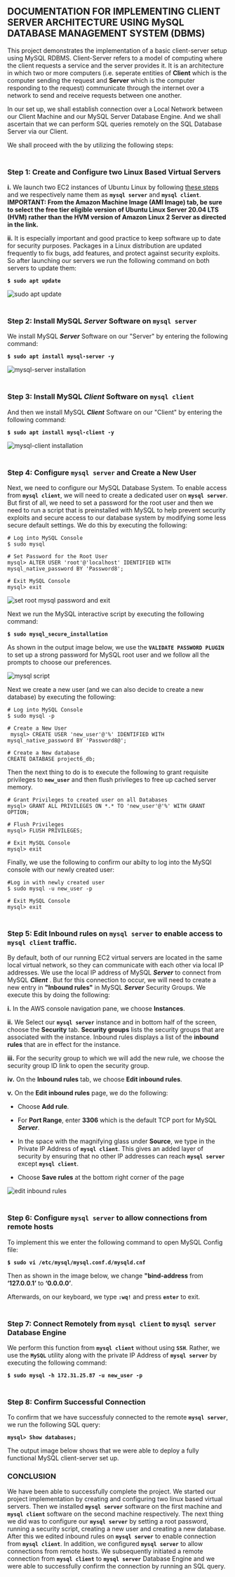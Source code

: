 ## DOCUMENTATION FOR IMPLEMENTING CLIENT SERVER ARCHITECTURE USING MySQL DATABASE MANAGEMENT SYSTEM (DBMS)

This project demonstrates the implementation of a basic client-server setup using MySQL RDBMS. Client-Server refers to a model of computing where the client requests a service and the server provides it. It is an architecture in which two or more computers (i.e. seperate entities of **Client** which is the computer sending the request and **Server** which is the computer responding to the request) communicate through the internet over a network to send and receive requests between one another. 

In our set up, we shall establish connection over a Local Network between our Client Machine and our MySQL Server Database Engine. And we shall ascertain that we can perform SQL queries remotely on the SQL Database Server via our Client.

We shall proceed with the by utilizing the following steps:


### <br>Step 1: Create and Configure two Linux Based Virtual Servers<br/>

**i.** We launch two EC2 instances of Ubuntu Linux by following [these steps](https://docs.aws.amazon.com/AWSEC2/latest/UserGuide/EC2_GetStarted.html#ec2-launch-instance) and we respectively name them as **`mysql server`** and **`mysql client`**.  __IMPORTANT: From the Amazon Machine Image (AMI Image) tab, be sure to select the free tier eligible version of Ubuntu Linux Server 20.04 LTS (HVM) rather than the HVM version of Amazon Linux 2 Server as directed in the link.__

**ii.** It is especially important and good practice to keep software up to date for security purposes. Packages in a Linux distribution are updated frequently to fix bugs, add features, and protect against security exploits. So after launching our servers we run the following command on both servers to update them:

**`$ sudo apt update`**

![sudo apt update](https://github.com/QBDev0ps/DevOps-Cloud-projects/assets/140855364/041248b2-4d11-482b-814f-26d31fcac19b)


### <br>Step 2: Install MySQL *Server* Software on **`mysql server`** <br/>

 We install MySQL _**Server**_ Software on our "Server" by entering the following command:

**`$ sudo apt install mysql-server -y`**

![mysql-server installation](https://github.com/QBDev0ps/DevOps-Cloud-projects/assets/140855364/21156ca6-0d05-4df8-82c2-6cde82ccf4dc)


### <br>Step 3: Install MySQL *Client* Software on **`mysql client`** <br/>

And then we install MySQL _**Client**_ Software on our "Client" by entering the following command:

**`$ sudo apt install mysql-client -y`**

![mysql-client installation](https://github.com/QBDev0ps/DevOps-Cloud-projects/assets/140855364/072942eb-73e3-4575-8a2a-8d065e2d4ec5)



### <br>Step 4: Configure **`mysql server`** and Create a New User<br/>

Next, we need to configure our MySQL Database System. To enable access from **`mysql client`**, we will need to create a dedicated user on **`mysql server`**. But first of all, we need to set a password for the root user and then we need to run a script that is preinstalled with MySQL to help prevent security exploits and secure access to our database system by modifying some less secure default settings. We do this by executing the following:

```
# Log into MySQL Console
$ sudo mysql

# Set Password for the Root User
mysql> ALTER USER 'root'@'localhost' IDENTIFIED WITH mysql_native_password BY 'Password8';

# Exit MySQL Console
mysql> exit
```

![set root mysql password and exit](https://github.com/QBDev0ps/DevOps-Cloud-projects/assets/140855364/3a5af8c1-32b6-42b9-9517-838f0b109d25)

Next we run the MySQL interactive script by executing the following command:

**`$ sudo mysql_secure_installation`**

As shown in the output image below, we use the **`VALIDATE PASSWORD PLUGIN`** to set up a strong password for MySQL root user and we follow all the prompts to choose our preferences.

![mysql script](https://github.com/QBDev0ps/DevOps-Cloud-projects/assets/140855364/0890ddb7-fbbc-4871-8786-bdf50d81e61e)

Next we create a new user (and we can also decide to create a new database) by executing the following:

```
# Log into MySQL Console
$ sudo mysql -p

# Create a New User
 mysql> CREATE USER 'new_user'@'%' IDENTIFIED WITH mysql_native_password BY 'Password8@';

# Create a New database
CREATE DATABASE project6_db;
```

Then the next thing to do is to execute the following to grant requisite privileges to **`new_user`** and then flush privileges to free up cached server memory.

```
# Grant Privileges to created user on all Databases
mysql> GRANT ALL PRIVILEGES ON *.* TO 'new_user'@'%' WITH GRANT OPTION;

# Flush Privileges
mysql> FLUSH PRIVILEGES;

# Exit MySQL Console
mysql> exit
```

Finally, we use the following to confirm our abilty to log into the MySQl console with our newly created user:

```
#Log in with newly created user
$ sudo mysql -u new_user -p

# Exit MySQL Console
mysql> exit
```


### <br>Step 5: Edit Inbound rules on **`mysql server`** to enable access to **`mysql client`** traffic. <br/>

By default, both of our running EC2 virtual servers are located in the same local virtual network, so they can communicate with each other via local IP addresses. We use the  local IP address of MySQL _**Server**_ to connect from  MySQL _**Client**_ . But for this connection to occur, we will need to create a new entry in **"Inbound rules"** in MySQL _**Server**_ Security Groups. We execute this by doing the following:

**i.** In the AWS  console navigation pane, we choose **Instances**.

**ii.** We Select our **`mysql server`** instance and in bottom half of the screen, choose the **Security** tab. **Security groups** lists the security groups that are associated with the instance. Inbound rules displays a list of the **inbound rules** that are in effect for the instance.

**iii.** For the security group to which we will add the new rule, we choose the security group ID link to open the security group.

**iv.** On the **Inbound rules** tab, we choose **Edit inbound rules**.

**v.** On the **Edit inbound rules** page, we do the following:

+ Choose **Add rule**.

+ For **Port Range**, enter **3306** which is the default TCP port for MySQL _**Server**_.

+ In the space with the magnifying glass under **Source**, we type in the Private IP Address of **`mysql client`**. This gives an added layer of security by ensuring that no other IP addresses can reach **`mysql server`** except **`mysql client`**.

+ Choose **Save rules** at the bottom right corner of the page

![edit inbound rules](https://github.com/QBDev0ps/DevOps-Cloud-projects/assets/140855364/f6d4240d-229e-4388-8cd7-1cd4957f12a9)


### <br>Step 6: Configure **`mysql server`** to allow connections from remote hosts <br/>

To implement this we enter the following command to open MySQL Config file:

**`$ sudo vi /etc/mysql/mysql.conf.d/mysqld.cnf`**

Then as shown in the image below, we change **"bind-address** from **‘127.0.0.1’** to **‘0.0.0.0’**.

Afterwards, on our keyboard, we type **`:wq!`** and press **`enter`** to exit.


### <br>Step 7: Connect Remotely from **`mysql client`** to **`mysql server`** Database Engine <br/>

We perform this function from **`mysql client`**  without using **`SSH`**. Rather, we use the **`MySQL`** utility along with the private IP Address of **`mysql server`** by executing the following command:

**`$ sudo mysql -h 172.31.25.87 -u new_user -p`**


### <br>Step 8: Confirm Successful Connection <br/>

To confirm that we have successfuly connected to the remote **`mysql server`**, we run the following SQL query:

**`mysql> Show databases;`**

The output image below shows that we were able to deploy a fully functional MySQL client-server set up.


### CONCLUSION

We have been able to successfully complete the project. We started our project implementation by creating and configuring two linux based virtual servers. Then we installed **`mysql server`** software on the first machine and **`mysql client`** software on the second machine respectively. The next thing we did was to configure our **`mysql server`** by setting a root password, running a security script, creating a new user and creating a new database. After this we edited inbound rules on **`mysql server`** to enable connection from **`mysql client`**. In addition, we configured **`mysql server`** to allow connections from remote hosts. We subsequently initiated a remote connection from **`mysql client`** to **`mysql server`** Database Engine and we were able to successfully confirm the connection by running an SQL query.
